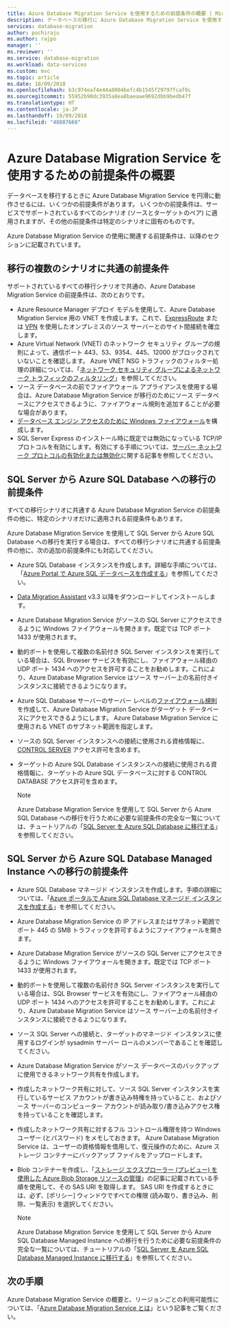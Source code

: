 ```yaml
---
title: Azure Database Migration Service を使用するための前提条件の概要 | Microsoft Docs
description: データベースの移行に Azure Database Migration Service を使用するための前提条件の概要について説明します。
services: database-migration
author: pochiraju
ms.author: rajpo
manager: ''
ms.reviewer: ''
ms.service: database-migration
ms.workload: data-services
ms.custom: mvc
ms.topic: article
ms.date: 10/09/2018
ms.openlocfilehash: b3c974eaf4e44a80046efc4b1545f29797fcaf0c
ms.sourcegitcommit: 55952b90dc3935a8ea8baeaae9692dbb9bedb47f
ms.translationtype: HT
ms.contentlocale: ja-JP
ms.lasthandoff: 10/09/2018
ms.locfileid: "48887668"
---
```

# <a name="overview-of-prerequisites-for-using-the-azure-database-migration-service"></a>Azure Database Migration Service を使用するための前提条件の概要
データベースを移行するときに Azure Database Migration Service を円滑に動作させるには、いくつかの前提条件があります。 いくつかの前提条件は、サービスでサポートされているすべてのシナリオ (ソースとターゲットのペア) に適用されますが、その他の前提条件は特定のシナリオに固有のものです。

Azure Database Migration Service の使用に関連する前提条件は、以降のセクションに記載されています。

## <a name="prerequisites-common-across-migration-scenarios"></a>移行の複数のシナリオに共通の前提条件
サポートされているすべての移行シナリオで共通の、Azure Database Migration Service の前提条件は、次のとおりです。
- Azure Resource Manager デプロイ モデルを使用して、Azure Database Migration Service 用の VNET を作成します。これで、[ExpressRoute](https://docs.microsoft.com/azure/expressroute/expressroute-introduction) または [VPN](https://docs.microsoft.com/azure/vpn-gateway/vpn-gateway-about-vpngateways) を使用したオンプレミスのソース サーバーとのサイト間接続を確立します。
- Azure Virtual Network (VNET) のネットワーク セキュリティ グループの規則によって、通信ポート 443、53、9354、445、12000 がブロックされていないことを確認します。 Azure VNET NSG トラフィックのフィルター処理の詳細については、「[ネットワーク セキュリティ グループによるネットワーク トラフィックのフィルタリング](https://docs.microsoft.com/azure/virtual-network/virtual-networks-nsg)」を参照してください。
- ソース データベースの前でファイアウォール アプライアンスを使用する場合は、Azure Database Migration Service が移行のためにソース データベースにアクセスできるように、ファイアウォール規則を追加することが必要な場合があります。
- [データベース エンジン アクセスのために Windows ファイアウォール](https://docs.microsoft.com/sql/database-engine/configure-windows/configure-a-windows-firewall-for-database-engine-access)を構成します。
- SQL Server Express のインストール時に既定では無効になっている TCP/IP プロトコルを有効にします。有効にする手順については、[サーバー ネットワーク プロトコルの有効化または無効化](https://docs.microsoft.com/sql/database-engine/configure-windows/enable-or-disable-a-server-network-protocol#SSMSProcedure)に関する記事を参照してください。

## <a name="prerequisites-for-migrating-sql-server-to-azure-sql-database"></a>SQL Server から Azure SQL Database への移行の前提条件 
すべての移行シナリオに共通する Azure Database Migration Service の前提条件の他に、特定のシナリオだけに適用される前提条件もあります。

Azure Database Migration Service を使用して SQL Server から Azure SQL Database への移行を実行する場合は、すべての移行シナリオに共通する前提条件の他に、次の追加の前提条件にも対応してください。

- Azure SQL Database インスタンスを作成します。詳細な手順については、「[Azure Portal で Azure SQL データベースを作成する](https://docs.microsoft.com/azure/sql-database/sql-database-get-started-portal)」を参照してください。
- [Data Migration Assistant](https://www.microsoft.com/download/details.aspx?id=53595) v3.3 以降をダウンロードしてインストールします。
- Azure Database Migration Service がソースの SQL Server にアクセスできるように Windows ファイアウォールを開きます。既定では TCP ポート 1433 が使用されます。
- 動的ポートを使用して複数の名前付き SQL Server インスタンスを実行している場合は、SQL Browser サービスを有効にし、ファイアウォール経由の UDP ポート 1434 へのアクセスを許可することをお勧めします。これにより、Azure Database Migration Service はソース サーバー上の名前付きインスタンスに接続できるようになります。
- Azure SQL Database サーバーのサーバー レベルの[ファイアウォール規則](https://docs.microsoft.com/azure/sql-database/sql-database-firewall-configure)を作成して、Azure Database Migration Service がターゲット データベースにアクセスできるようにします。 Azure Database Migration Service に使用される VNET のサブネット範囲を指定します。
- ソースの SQL Server インスタンスへの接続に使用される資格情報に、[CONTROL SERVER](https://docs.microsoft.com/sql/t-sql/statements/grant-server-permissions-transact-sql) アクセス許可を含めます。
- ターゲットの Azure SQL Database インスタンスへの接続に使用される資格情報に、ターゲットの Azure SQL データベースに対する CONTROL DATABASE アクセス許可を含めます。

   > [!NOTE]
   > Azure Database Migration Service を使用して SQL Server から Azure SQL Database への移行を行うために必要な前提条件の完全な一覧については、チュートリアルの「[SQL Server を Azure SQL Database に移行する](https://docs.microsoft.com/azure/dms/tutorial-sql-server-to-azure-sql)」を参照してください。
   > 

## <a name="prerequisites-for-migrating-sql-server-to-azure-sql-database-managed-instance"></a>SQL Server から Azure SQL Database Managed Instance への移行の前提条件
- Azure SQL Database マネージド インスタンスを作成します。手順の詳細については、「[Azure ポータルで Azure SQL Database マネージド インスタンスを作成する](https://aka.ms/sqldbmi)」を参照してください。
- Azure Database Migration Service の IP アドレスまたはサブネット範囲でポート 445 の SMB トラフィックを許可するようにファイアウォールを開きます。
- Azure Database Migration Service がソースの SQL Server にアクセスできるように Windows ファイアウォールを開きます。既定では TCP ポート 1433 が使用されます。
- 動的ポートを使用して複数の名前付き SQL Server インスタンスを実行している場合は、SQL Browser サービスを有効にし、ファイアウォール経由の UDP ポート 1434 へのアクセスを許可することをお勧めします。これにより、Azure Database Migration Service はソース サーバー上の名前付きインスタンスに接続できるようになります。
- ソース SQL Server への接続と、ターゲットのマネージド インスタンスに使用するログインが sysadmin サーバー ロールのメンバーであることを確認してください。
- Azure Database Migration Service がソース データベースのバックアップに使用できるネットワーク共有を作成します。
- 作成したネットワーク共有に対して、ソース SQL Server インスタンスを実行しているサービス アカウントが書き込み特権を持っていること、およびソース サーバーのコンピューター アカウントが読み取り/書き込みアクセス権を持っていることを確認します。
- 作成したネットワーク共有に対するフル コントロール権限を持つ Windows ユーザー (とパスワード) をメモしておきます。 Azure Database Migration Service は、ユーザーの資格情報を借用して、復元操作のために、Azure ストレージ コンテナーにバックアップ ファイルをアップロードします。
- Blob コンテナーを作成し、「[ストレージ エクスプローラー (プレビュー) を使用した Azure Blob Storage リソースの管理](https://docs.microsoft.com/azure/vs-azure-tools-storage-explorer-blobs#get-the-sas-for-a-blob-container)」の記事に記載されている手順を使用して、その SAS URI を取得します。 SAS URI を作成するときには、必ず、[ポリシー] ウィンドウですべての権限 (読み取り、書き込み、削除、一覧表示) を選択してください。

   > [!NOTE]
   > Azure Database Migration Service を使用して SQL Server から Azure SQL Database Managed Instance への移行を行うために必要な前提条件の完全な一覧については、チュートリアルの「[SQL Server を Azure SQL Database Managed Instance に移行する](https://aka.ms/migratetomiusingdms)」を参照してください。

## <a name="next-steps"></a>次の手順
Azure Database Migration Service の概要と、リージョンごとの利用可能性については、「[Azure Database Migration Service とは](dms-overview.md)」という記事をご覧ください。 